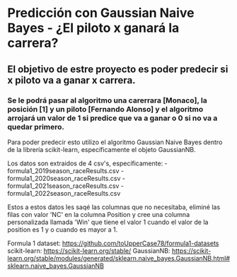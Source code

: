 # Predicción con Gaussian Naive Bayes - ¿El piloto x ganará la carrera?
## El objetivo de estre proyecto es poder predecir si x piloto va a ganar x carrera.
### Se le podrá pasar al algoritmo una carerrara [Monaco], la posición [1] y un piloto [Fernando Alonso] y el algoritmo arrojará un valor de 1 si predice que va a ganar o 0 si no va a quedar primero.

Para poder predecir esto utilizo el algoritmo Gaussian Naive Bayes dentro de la librería scikit-learn, específicamente el objeto GaussianNB.

Los datos son extraidos de 4 csv's, específicamente:
-formula1_2019season_raceResults.csv
-formula1_2020season_raceResults.csv
-formula1_2021season_raceResults.csv
-formula1_2022season_raceResults.csv

Estos a estos datos les saqé las columnas que no necesitaba, eliminé las filas con valor 'NC' en la columna Position y cree una columna personalizada llamada 'Win' que tiene el valor 1 cuando el valor de la position es 1 y o cuando es mayor a 1. 

Formula 1 dataset: https://github.com/toUpperCase78/formula1-datasets 
scikit-learn: https://scikit-learn.org/stable/
GaussianNB: https://scikit-learn.org/stable/modules/generated/sklearn.naive_bayes.GaussianNB.html#sklearn.naive_bayes.GaussianNB
